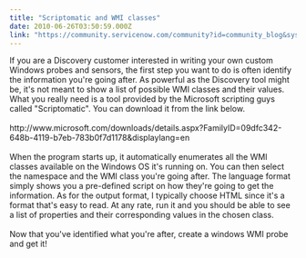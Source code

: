 ```yaml
---
title: "Scriptomatic and WMI classes"
date: 2010-06-26T03:50:59.000Z
link: "https://community.servicenow.com/community?id=community_blog&sys_id=582ee26ddbd0dbc01dcaf3231f9619ea"
---
```

<p>If you are a Discovery customer interested in writing your own custom Windows probes and sensors, the first step you want to do is often identify the information you're going after. As powerful as the Discovery tool might be, it's not meant to show a list of possible WMI classes and their values. What you really need is a tool provided by the Microsoft scripting guys called "Scriptomatic". You can download it from the link below.<br /><br />http://www.microsoft.com/downloads/details.aspx?FamilyID=09dfc342-648b-4119-b7eb-783b0f7d1178&amp;displaylang=en<br /><br />When the program starts up, it automatically enumerates all the WMI classes available on the Windows OS it's running on. You can then select the namespace and the WMI class you're going after. The language format simply shows you a pre-defined script on how they're going to get the information. As for the output format, I typically choose HTML since it's a format that's easy to read. At any rate, run it and you should be able to see a list of properties and their corresponding values in the chosen class. <br /><br />Now that you've identified what you're after, create a windows WMI probe and get it!</p>